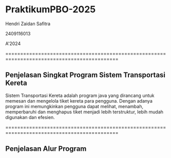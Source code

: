 # PraktikumPBO-2025

Hendri Zaidan Safitra

2409116013

A'2024

============================================================================================
## Penjelasan Singkat Program Sistem Transportasi Kereta

Sistem Transportasi Kereta adalah program java yang dirancang untuk memesan dan mengelola tiket kereta para pengguna. Dengan adanya program ini memungkinkan pengguna dapat melihat, menambah, memperbaruhi dan menghapus tiket menjadi lebih terstruktur, lebih mudah digunakan dan efesien.

============================================================================================
## Penjelasan Alur Program


